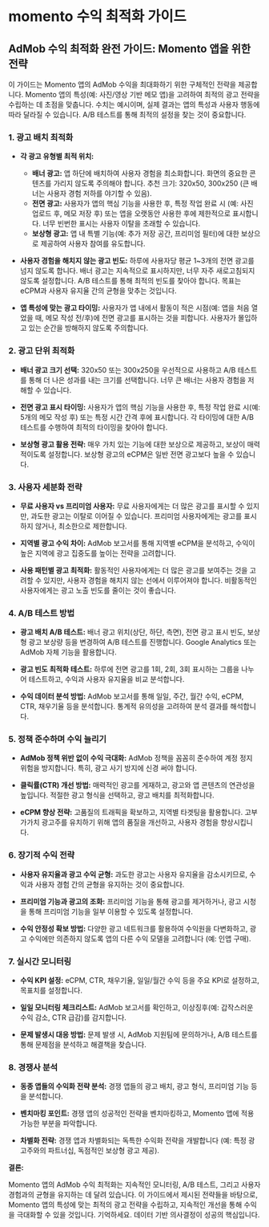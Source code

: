 # momento 수익 최적화 가이드

## AdMob 수익 최적화 완전 가이드: Momento 앱을 위한 전략

이 가이드는 Momento 앱의 AdMob 수익을 최대화하기 위한 구체적인 전략을 제공합니다.  Momento 앱의 특성(예: 사진/영상 기반 메모 앱)을 고려하여 최적의 광고 전략을 수립하는 데 초점을 맞춥니다.  수치는 예시이며, 실제 결과는 앱의 특성과 사용자 행동에 따라 달라질 수 있습니다.  A/B 테스트를 통해 최적의 설정을 찾는 것이 중요합니다.

### 1. 광고 배치 최적화

* **각 광고 유형별 최적 위치:**
    * **배너 광고:** 앱 하단에 배치하여 사용자 경험을 최소화합니다.  화면의 중요한 콘텐츠를 가리지 않도록 주의해야 합니다.  추천 크기: 320x50, 300x250 (큰 배너는 사용자 경험 저하를 야기할 수 있음).
    * **전면 광고:**  사용자가 앱의 핵심 기능을 사용한 후, 특정 작업 완료 시 (예: 사진 업로드 후, 메모 저장 후) 또는 앱을 오랫동안 사용한 후에 제한적으로 표시합니다.  너무 빈번한 표시는 사용자 이탈을 초래할 수 있습니다.
    * **보상형 광고:**  앱 내 특별 기능(예: 추가 저장 공간, 프리미엄 필터)에 대한 보상으로 제공하여 사용자 참여를 유도합니다.

* **사용자 경험을 해치지 않는 광고 빈도:**  하루에 사용자당 평균 1~3개의 전면 광고를 넘지 않도록 합니다.  배너 광고는 지속적으로 표시하지만, 너무 자주 새로고침되지 않도록 설정합니다. A/B 테스트를 통해 최적의 빈도를 찾아야 합니다.  목표는 eCPM과 사용자 유지율 간의 균형을 맞추는 것입니다.

* **앱 특성에 맞는 광고 타이밍:**  사용자가 앱 내에서 활동이 적은 시점(예: 앱을 처음 열었을 때, 메모 작성 전/후)에 전면 광고를 표시하는 것을 피합니다.  사용자가 몰입하고 있는 순간을 방해하지 않도록 주의합니다.


### 2. 광고 단위 최적화

* **배너 광고 크기 선택:**  320x50 또는 300x250을 우선적으로 사용하고 A/B 테스트를 통해 더 나은 성과를 내는 크기를 선택합니다.  너무 큰 배너는 사용자 경험을 저해할 수 있습니다.

* **전면 광고 표시 타이밍:**  사용자가 앱의 핵심 기능을 사용한 후, 특정 작업 완료 시(예: 5개의 메모 작성 후) 또는 특정 시간 간격 후에 표시합니다.  각 타이밍에 대한 A/B 테스트를 수행하여 최적의 타이밍을 찾아야 합니다.

* **보상형 광고 활용 전략:**  매우 가치 있는 기능에 대한 보상으로 제공하고, 보상이 매력적이도록 설정합니다.  보상형 광고의 eCPM은 일반 전면 광고보다 높을 수 있습니다.


### 3. 사용자 세분화 전략

* **무료 사용자 vs 프리미엄 사용자:**  무료 사용자에게는 더 많은 광고를 표시할 수 있지만, 과도한 광고는 이탈로 이어질 수 있습니다.  프리미엄 사용자에게는 광고를 표시하지 않거나, 최소한으로 제한합니다.

* **지역별 광고 수익 차이:**  AdMob 보고서를 통해 지역별 eCPM을 분석하고, 수익이 높은 지역에 광고 집중도를 높이는 전략을 고려합니다.

* **사용 패턴별 광고 최적화:**  활동적인 사용자에게는 더 많은 광고를 보여주는 것을 고려할 수 있지만, 사용자 경험을 해치지 않는 선에서 이루어져야 합니다.  비활동적인 사용자에게는 광고 노출 빈도를 줄이는 것이 좋습니다.


### 4. A/B 테스트 방법

* **광고 배치 A/B 테스트:**  배너 광고 위치(상단, 하단, 측면), 전면 광고 표시 빈도, 보상형 광고 보상량 등을 변경하여 A/B 테스트를 진행합니다.  Google Analytics 또는 AdMob 자체 기능을 활용합니다.

* **광고 빈도 최적화 테스트:**  하루에 전면 광고를 1회, 2회, 3회 표시하는 그룹을 나누어 테스트하고, 수익과 사용자 유지율을 비교 분석합니다.

* **수익 데이터 분석 방법:**  AdMob 보고서를 통해 일일, 주간, 월간 수익, eCPM, CTR, 채우기율 등을 분석합니다.  통계적 유의성을 고려하여 분석 결과를 해석합니다.


### 5. 정책 준수하며 수익 늘리기

* **AdMob 정책 위반 없이 수익 극대화:**  AdMob 정책을 꼼꼼히 준수하여 계정 정지 위험을 방지합니다.  특히, 광고 사기 방지에 신경 써야 합니다.

* **클릭률(CTR) 개선 방법:**  매력적인 광고를 게재하고, 광고와 앱 콘텐츠의 연관성을 높입니다.  적절한 광고 형식을 선택하고, 광고 배치를 최적화합니다.

* **eCPM 향상 전략:**  고품질의 트래픽을 확보하고, 지역별 타겟팅을 활용합니다.  고부가가치 광고주를 유치하기 위해 앱의 품질을 개선하고, 사용자 경험을 향상시킵니다.


### 6. 장기적 수익 전략

* **사용자 유지율과 광고 수익 균형:**  과도한 광고는 사용자 유지율을 감소시키므로, 수익과 사용자 경험 간의 균형을 유지하는 것이 중요합니다.

* **프리미엄 기능과 광고의 조화:**  프리미엄 기능을 통해 광고를 제거하거나, 광고 시청을 통해 프리미엄 기능을 일부 이용할 수 있도록 설정합니다.

* **수익 안정성 확보 방법:**  다양한 광고 네트워크를 활용하여 수익원을 다변화하고, 광고 수익에만 의존하지 않도록 앱의 다른 수익 모델을 고려합니다 (예: 인앱 구매).


### 7. 실시간 모니터링

* **수익 KPI 설정:**  eCPM, CTR, 채우기율, 일일/월간 수익 등을 주요 KPI로 설정하고, 목표치를 설정합니다.

* **일일 모니터링 체크리스트:**  AdMob 보고서를 확인하고, 이상징후(예: 갑작스러운 수익 감소, CTR 급감)를 감지합니다.

* **문제 발생시 대응 방법:**  문제 발생 시, AdMob 지원팀에 문의하거나, A/B 테스트를 통해 문제점을 분석하고 해결책을 찾습니다.


### 8. 경쟁사 분석

* **동종 앱들의 수익화 전략 분석:**  경쟁 앱들의 광고 배치, 광고 형식, 프리미엄 기능 등을 분석합니다.

* **벤치마킹 포인트:**  경쟁 앱의 성공적인 전략을 벤치마킹하고, Momento 앱에 적용 가능한 부분을 파악합니다.

* **차별화 전략:**  경쟁 앱과 차별화되는 독특한 수익화 전략을 개발합니다 (예: 특정 광고주와의 파트너십, 독점적인 보상형 광고 제공).


**결론:**

Momento 앱의 AdMob 수익 최적화는 지속적인 모니터링, A/B 테스트, 그리고 사용자 경험과의 균형을 유지하는 데 달려 있습니다.  이 가이드에서 제시된 전략들을 바탕으로,  Momento 앱의 특성에 맞는 최적의 광고 전략을 수립하고, 지속적인 개선을 통해 수익을 극대화할 수 있을 것입니다.  기억하세요.  데이터 기반 의사결정이 성공의 핵심입니다.
